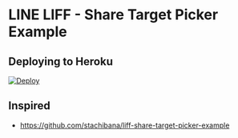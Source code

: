 # LINE LIFF - Share Target Picker Example


## Deploying to Heroku

[![Deploy](https://www.herokucdn.com/deploy/button.svg)](https://heroku.com/deploy)

## Inspired

- https://github.com/stachibana/liff-share-target-picker-example